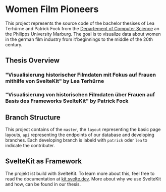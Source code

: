 # Women Film Pioneers
This project represents the source code of the bachelor thesises of Lea Terhürne and Patrick Fock from the [Departement of Computer Science](https://www.uni-marburg.de/en/fb12) an the Philipps University Marburg. The goal is to visualize data about women in the german film industry from it'beginnings to the middle of the 20th century.  

## Thesis Overview
### "Visualisierung historischer Filmdaten mit Fokus auf Frauen mithilfe von SvelteKit" by Lea Terhürne

### "Visualisierung von historischen Filmdaten über Frauen auf Basis des Frameworks SvelteKit" by Patrick Fock

## Branch Structure
This project contains of the ```master```, the ```layout``` representing the basic page layouts, ```api``` representing the endpoints of our database and developing branches. Each developing branch is labeld with ```patrick``` oder ```lea``` to indicate the contributer.

## SvelteKit as Framework
The projekt ist build with SvelteKit. To learn more about this, feel free to read the documentation at [kit.svelte.dev](https://kit.svelte.dev/). More about why we use SvelteKit and how, can be found in our thesis.
